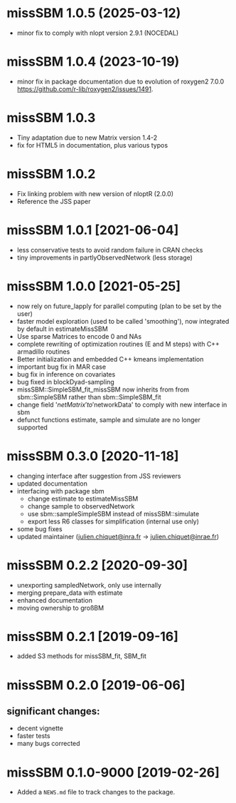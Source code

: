 # missSBM 1.0.5 (2025-03-12)

- minor fix to comply with nlopt version 2.9.1 (NOCEDAL)

# missSBM 1.0.4 (2023-10-19)

- minor fix in package documentation due to evolution of roxygen2 7.0.0 <https://github.com/r-lib/roxygen2/issues/1491>.

# missSBM 1.0.3

- Tiny adaptation due to new Matrix version 1.4-2
- fix for HTML5 in documentation, plus various typos

# missSBM 1.0.2

  - Fix linking problem with new version of nloptR (2.0.0)
  - Reference the JSS paper
  
# missSBM 1.0.1 [2021-06-04]

  - less conservative tests to avoid random failure in CRAN checks
  - tiny improvements in partlyObservedNetwork (less storage)

# missSBM 1.0.0 [2021-05-25]

  - now rely on future_lapply  for parallel computing (plan to be set by the user)
  - faster model exploration (used to be called 'smoothing'), now integrated by default in estimateMissSBM
  - Use sparse Matrices to encode 0 and NAs
  - complete rewriting of optimization routines (E and M steps) with C++ armadillo routines
  - Better initialization and embedded C++ kmeans implementation
  - important bug fix in MAR case
  - bug fix in inference on covariates
  - bug fixed in blockDyad-sampling
  - missSBM::SimpleSBM_fit_missSBM now inherits from from sbm::SimpleSBM rather than sbm::SimpleSBM_fit
  - change field '$netMatrix' to '$networkData' to comply with new interface in sbm
  - defunct functions estimate, sample and simulate are no longer supported

# missSBM 0.3.0 [2020-11-18]

  - changing interface after suggestion from JSS reviewers
  - updated documentation
  - interfacing with package sbm
    - change estimate to estimateMissSBM
    - change sample to observedNetwork
    - use sbm::sampleSimpleSBM instead of missSBM::simulate
    - export less R6 classes for simplification (internal use only)
  - some bug fixes
  - updated maintainer (julien.chiquet@inra.fr -> julien.chiquet@inrae.fr)

# missSBM 0.2.2 [2020-09-30]

  - unexporting sampledNetwork, only use internally
  - merging prepare_data with estimate
  - enhanced documentation
  - moving ownership to großBM

# missSBM 0.2.1 [2019-09-16]
 
  - added S3 methods for missSBM_fit, SBM_fit

# missSBM 0.2.0 [2019-06-06]

## significant changes:
  - decent vignette
  - faster tests
  - many bugs corrected

# missSBM 0.1.0-9000 [2019-02-26]

* Added a `NEWS.md` file to track changes to the package.

